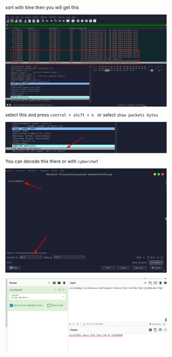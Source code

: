 sort with time then you will get this

![1746265196827](image/README/1746265196827.png)

select this and press `control + shift + o ` or select `show packets bytes`

![1746265297304](image/README/1746265297304.png)

You can decode this there or with `cyberchef`

![1746265386419](image/README/1746265386419.png)


![1746265414382](image/README/1746265414382.png)
